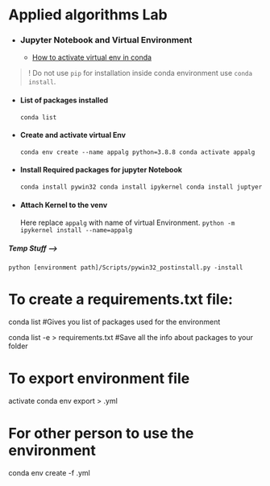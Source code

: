 # Applied algorithms Lab

- ### Jupyter Notebook and Virtual Environment
	
	- [How to activate virtual env in conda](https://towardsdatascience.com/manage-your-python-virtual-environment-with-conda-a0d2934d5195)

> ! Do not use `pip` for installation inside conda environment use `conda install`.

- #### List of packages installed
  ``
  conda list
  ``
- #### Create and activate virtual Env
  ``
  conda env create --name appalg python=3.8.8 conda activate appalg
  ``

- #### Install Required packages for jupyter Notebook
  ``
  conda install pywin32 conda install ipykernel conda install juptyer
  ``
- #### Attach Kernel to the venv
  Here replace `appalg` with name of virtual Environment.
  ``
  python -m ipykernel install --name=appalg
  ``

##### Temp Stuff -->

`python [environment path]/Scripts/pywin32_postinstall.py -install`

# To create a requirements.txt file:

conda list #Gives you list of packages used for the environment

conda list -e > requirements.txt #Save all the info about packages to your folder

# To export environment file

activate <environment-name>
conda env export > <environment-name>.yml

# For other person to use the environment

conda env create -f <environment-name>.yml
